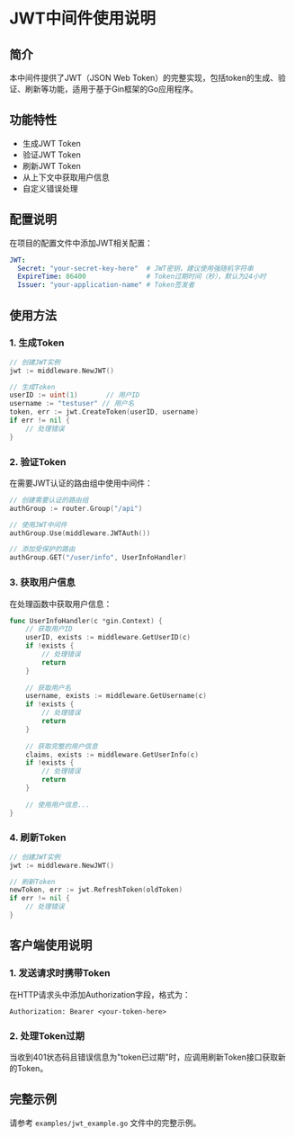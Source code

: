 # JWT中间件使用说明

## 简介

本中间件提供了JWT（JSON Web Token）的完整实现，包括token的生成、验证、刷新等功能，适用于基于Gin框架的Go应用程序。

## 功能特性

- 生成JWT Token
- 验证JWT Token
- 刷新JWT Token
- 从上下文中获取用户信息
- 自定义错误处理

## 配置说明

在项目的配置文件中添加JWT相关配置：

```yaml
JWT:
  Secret: "your-secret-key-here"  # JWT密钥，建议使用强随机字符串
  ExpireTime: 86400               # Token过期时间（秒），默认为24小时
  Issuer: "your-application-name" # Token签发者
```

## 使用方法

### 1. 生成Token

```go
// 创建JWT实例
jwt := middleware.NewJWT()

// 生成Token
userID := uint(1)       // 用户ID
username := "testuser" // 用户名
token, err := jwt.CreateToken(userID, username)
if err != nil {
    // 处理错误
}
```

### 2. 验证Token

在需要JWT认证的路由组中使用中间件：

```go
// 创建需要认证的路由组
authGroup := router.Group("/api")

// 使用JWT中间件
authGroup.Use(middleware.JWTAuth())

// 添加受保护的路由
authGroup.GET("/user/info", UserInfoHandler)
```

### 3. 获取用户信息

在处理函数中获取用户信息：

```go
func UserInfoHandler(c *gin.Context) {
    // 获取用户ID
    userID, exists := middleware.GetUserID(c)
    if !exists {
        // 处理错误
        return
    }
    
    // 获取用户名
    username, exists := middleware.GetUsername(c)
    if !exists {
        // 处理错误
        return
    }
    
    // 获取完整的用户信息
    claims, exists := middleware.GetUserInfo(c)
    if !exists {
        // 处理错误
        return
    }
    
    // 使用用户信息...
}
```

### 4. 刷新Token

```go
// 创建JWT实例
jwt := middleware.NewJWT()

// 刷新Token
newToken, err := jwt.RefreshToken(oldToken)
if err != nil {
    // 处理错误
}
```

## 客户端使用说明

### 1. 发送请求时携带Token

在HTTP请求头中添加Authorization字段，格式为：

```
Authorization: Bearer <your-token-here>
```

### 2. 处理Token过期

当收到401状态码且错误信息为"token已过期"时，应调用刷新Token接口获取新的Token。

## 完整示例

请参考 `examples/jwt_example.go` 文件中的完整示例。